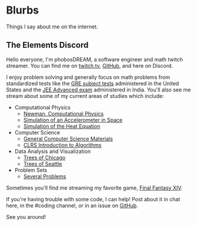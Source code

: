 # Blurbs

Things I say about me on the internet.

## The Elements Discord

Hello everyone, I'm phobosDREAM, a software engineer and math twitch streamer. You can find me on [twitch.tv](https://www.twitch.tv/phobosdream), [GitHub](https://github.com/fractalate/phobosdream), and here on Discord.

I enjoy problem solving and generally focus on math problems from standardized tests like the [GRE subject tests](https://www.ets.org/gre/score-users/about/subject-tests.html) administered in the United States and the [JEE Advanced exam](https://www.jeeadv.ac.in/) administered in India. You'll also see me stream about some of my current areas of studies which include:

* Computational Physics
  - [Newman, Computational Physics](https://github.com/fractalate/study-newman-computational-physics)
  - [Simulation of an Accelerometer in Space](https://github.com/fractalate/simulation-accelerometer-in-space)
  - [Simulation of the Heat Equation](https://github.com/fractalate/simulation-heat-equation-1d)
* Computer Science
  - [General Computer Science Materials](https://github.com/fractalate/compsci)
  - [CLRS Introduction to Algorithms](https://github.com/fractalate/study-clrs-introduction-to-algorithms)
* Data Analysis and Visualization
  - [Trees of Chicago](https://github.com/fractalate/data-trees-chicago)
  - [Trees of Seattle](https://github.com/fractalate/data-trees-seattle)
* Problem Sets
  - [Several Problems](https://github.com/fractalate/several-problems)

Sometimes you'll find me streaming my favorite game, [Final Fantasy XIV](https://www.finalfantasyxiv.com/).

If you're having trouble with some code, I can help! Post about it in chat here, in the #coding channel, or in an issue on [GitHub](https://github.com/fractalate/phobosdream/issues/new?body=%3CYOUR%20QUESTION%20HERE%3E&labels=question).

See you around!
